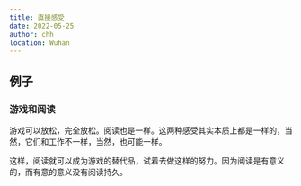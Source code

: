 ```yaml
---
title: 直接感受
date: 2022-05-25
author: chh
location: Wuhan
---
```


## 例子

### 游戏和阅读

游戏可以放松，完全放松。阅读也是一样。这两种感受其实本质上都是一样的，当然，它们和工作不一样，当然，也可能一样。

这样，阅读就可以成为游戏的替代品，试着去做这样的努力。因为阅读是有意义的，而有意的意义没有阅读持久。
